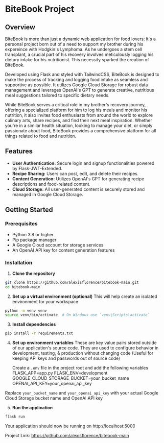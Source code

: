# BiteBook Project

## Overview

BiteBook is more than just a dynamic web application for food lovers; it's a personal project born out of a need to support my brother during his expereince with Hodgkin's Lymphoma. As he undergoes a stem cell transplant, a crucial part of his recovery involves meticulously logging his dietary intake for his nutritionist. This necessity sparked the creation of BiteBook.

Developed using Flask and styled with TailwindCSS, BiteBook is designed to make the process of tracking and logging food intake as seamless and supportive as possible. It utilizes Google Cloud Storage for robust data management and leverages OpenAI's GPT to generate creative, nutritious meal suggestions tailored to specific dietary needs.

While BiteBook serves a critical role in my brother's recovery journey, offering a specialized platform for him to log his meals and monitor his nutrition, it also invites food enthusiasts from around the world to explore culinary arts, share recipes, and find their next meal inspiration. Whether you're in a similar health situation, looking to manage your diet, or simply passionate about food, BiteBook provides a comprehensive platform for all things related to food and nutrition.

## Features

- **User Authentication:** Secure login and signup functionalities powered by Flask-JWT-Extended.
- **Recipe Sharing:** Users can post, edit, and delete their recipes.
- **Content Generation:** Utilizes OpenAI's GPT for generating recipe descriptions and food-related content.
- **Cloud Storage:** All user-generated content is securely stored and managed in Google Cloud Storage.

## Getting Started

### Prerequisites

- Python 3.8 or higher
- Pip package manager
- A Google Cloud account for storage services
- An OpenAI API key for content generation features

### Installation

1. **Clone the repository**

```bash
git clone https://github.com/alexisflorence/bitebook-main.git
cd bitebook-main
```

2. **Set up a virtual environment (optional)**
   This will help create an isolated environment for your workspace

```bash
python -m venv venv
source venv/bin/activate  # On Windows use `venv\Scripts\activate`
```

3. **Install dependencies**

```bash
pip install -r requirements.txt
```

4. **Set up environment variables**
   These are key value pairs stored outside of our application's source code.
   They are used to configure behavior in development, testing, & production
   without changing code
   (Useful for keeping API keys and passwords out of source code)

   Create a `.env` file in the project root and add the following variables
   FLASK_APP=app.py
   FLASK_ENV=development
   GOOGLE_CLOUD_STORAGE_BUCKET=your_bucket_name
   OPENAI_API_KEY=your_openai_api_key

Replace `your_bucket_name` and `your_openai_api_key` with your actual Google Cloud Storage bucket name and OpenAI API key

5. **Run the application**

```bash
flask run
```

Your application should now be running on http://localhost:5000

Project Link: https://github.com/alexisflorence/bitebook-main
